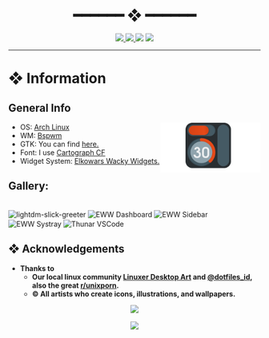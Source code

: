 <h1 align="center"> ━━━━━━  ❖  ━━━━━━ </h1>

<div align="center">
    <p></p>
    <a href="https://github.com/rxyhn/dotfiles/stargazers">
        <img src="https://img.shields.io/github/stars/rxyhn/dotfiles?color=%23fae3b0&labelColor=%233B4252&style=for-the-badge">
    </a>
    <a href="https://github.com/rxyhn/dotfiles/network/members/">
        <img src="https://img.shields.io/github/forks/rxyhn/dotfiles?color=%23f28fad&labelColor=%233B4252&style=for-the-badge">
    </a>
    <img src="https://img.shields.io/github/repo-size/rxyhn/dotfiles?color=%23abe9b3&labelColor=%233B4252&style=for-the-badge">
   <img src="https://badges.pufler.dev/visits/rxyhn/dotfiles?style=for-the-badge&color=89dceb&logoColor=white&labelColor=3B4252"/>
</div>

<p/>

---

<!-- INFORMATION -->
# ❖ Information 

## General Info

<img src="https://raw.githubusercontent.com/elkowar/eww/8336bd04d2c7fe301645bb883b140c6415e87556/.github/EwwLogo.svg" height="100" align="right"/>

- OS: [Arch Linux](https://archlinux.org/)
- WM: [Bspwm](https://github.com/baskerville/bspwm)
- GTK: You can find [here.](https://github.com/rxyhn/gtk)
- Font: I use [Cartograph CF](https://coding-fonts.css-tricks.com/fonts/cartograph-cf)
- Widget System: [Elkowars Wacky Widgets.](https://github.com/elkowar/eww)

## Gallery: 
</br>

<img src="https://user-images.githubusercontent.com/93292023/151203225-014986a6-846e-4486-84e3-d60f4e530eae.png" align="center" alt="lightdm-slick-greeter">

<img src="https://user-images.githubusercontent.com/93292023/151203603-70575dfc-3d26-49dc-827d-8eab02401c73.png" align="center" alt="EWW Dashboard">

<img src="https://user-images.githubusercontent.com/93292023/151204326-1621742e-ca85-45f0-a081-94f7bf8b6675.png" align="center" alt="EWW Sidebar">

<img src="https://user-images.githubusercontent.com/93292023/151204411-36ecca42-64a4-4dd4-bc11-b0e933c94f81.png" align="center" alt="EWW Systray">

<img src="https://user-images.githubusercontent.com/93292023/151204550-4a53eb61-fb01-4cc1-b28b-3250ad92fd3d.png" align="center" alt="Thunar VSCode">

<br>

## ❖ Acknowledgements

   - **Thanks to**
        - **Our local linux community [Linuxer Desktop Art](https://facebook.com/groups/linuxart) and [@dotfiles_id](https://t.me/dotfiles_id), also the great              [r/unixporn](https://www.reddit.com/r/unixporn).**
        - **© All artists who create icons, illustrations, and wallpapers.**

<p align="center"><img src="https://raw.githubusercontent.com/arcticicestudio/nord-docs/develop/assets/images/nord/repository-footer-separator.svg?sanitize=true" /></p>

<p align="center"><a href="https://github.com/rxyhn/dotfiles/blob/main/LICENSE"><img src="https://img.shields.io/static/v1.svg?style=flat-square&label=License&message=GPL-3.0&logoColor=eceff4&logo=github&colorA=4c566a&colorB=89dceb"/></a></p>
